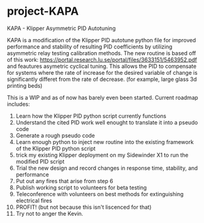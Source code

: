 # project-KAPA

KAPA - Klipper Asymmetric PID Autotuning

KAPA is a modification of the Klipper PID autotune python file for improved performance and stability of resulting PID coefficients by utilizing asymmetric relay testing calibration methods. The new routine is based off of this work: https://portal.research.lu.se/portal/files/3633151/5463952.pdf and feautures asymetric cyclical tuning. This allows the PID to compensate for systems where the rate of increase for the desired variable of change is significantly differet from the rate of decrease. (for example, large glass 3d printing beds)

This is a WIP and as of now has barely even been started. Current roadmap includes:

1) Learn how the Klipper PID python script currently functions
2) Understand the cited PID work well enought to translate it into a pseudo code
3) Generate a rough pseudo code
4) Learn enough python to inject new routine into the existing framework of the Klipper PID python script
5) trick my existing Klipper deployment on my Sidewinder X1 to run the modified PID script
6) Trial the new design and record changes in response time, stability, and performance
7) Put out any fires that arise from step 6
8) Publish working script to volunteers for beta testing
9) Teleconference with volunteers on best methods for extinguishing electrical fires
10) PROFIT! (but not because this isn't liscenced for that)
11) Try not to anger the Kevin.
